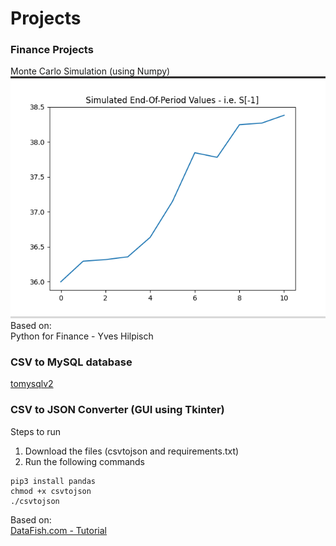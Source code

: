 # Projects  
### Finance Projects  
Monte Carlo Simulation (using Numpy)  
![plot](monte_carlo_plot.png)
Based on:  
Python for Finance - Yves Hilpisch

### CSV to MySQL database  
[tomysqlv2](https://github.com/arcelioeperez/csvtomysql)  

### CSV to JSON Converter (GUI using Tkinter)  
Steps to run  
1. Download the files (csvtojson and requirements.txt)  
2. Run the following commands  
```
pip3 install pandas
chmod +x csvtojson
./csvtojson
```  
Based on:  
[DataFish.com - Tutorial](https://datatofish.com/csv-to-json-string-python/)

